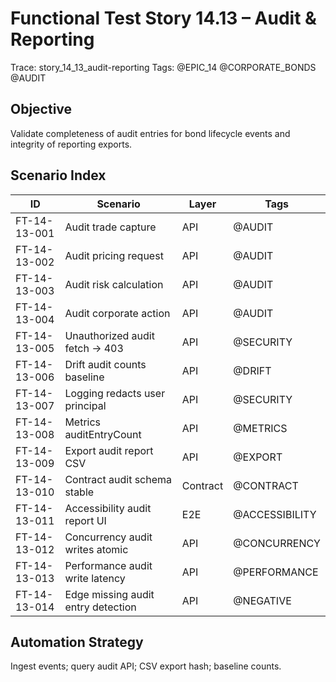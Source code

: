 # Functional Test Story 14.13 – Audit & Reporting

Trace: story_14_13_audit-reporting
Tags: @EPIC_14 @CORPORATE_BONDS @AUDIT

## Objective
Validate completeness of audit entries for bond lifecycle events and integrity of reporting exports.

## Scenario Index
| ID | Scenario | Layer | Tags |
|----|----------|-------|------|
| FT-14-13-001 | Audit trade capture | API | @AUDIT |
| FT-14-13-002 | Audit pricing request | API | @AUDIT |
| FT-14-13-003 | Audit risk calculation | API | @AUDIT |
| FT-14-13-004 | Audit corporate action | API | @AUDIT |
| FT-14-13-005 | Unauthorized audit fetch -> 403 | API | @SECURITY |
| FT-14-13-006 | Drift audit counts baseline | API | @DRIFT |
| FT-14-13-007 | Logging redacts user principal | API | @SECURITY |
| FT-14-13-008 | Metrics auditEntryCount | API | @METRICS |
| FT-14-13-009 | Export audit report CSV | API | @EXPORT |
| FT-14-13-010 | Contract audit schema stable | Contract | @CONTRACT |
| FT-14-13-011 | Accessibility audit report UI | E2E | @ACCESSIBILITY |
| FT-14-13-012 | Concurrency audit writes atomic | API | @CONCURRENCY |
| FT-14-13-013 | Performance audit write latency | API | @PERFORMANCE |
| FT-14-13-014 | Edge missing audit entry detection | API | @NEGATIVE |

## Automation Strategy
Ingest events; query audit API; CSV export hash; baseline counts.
